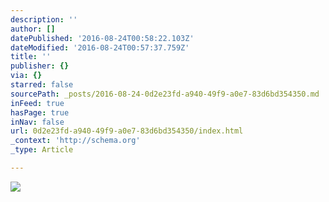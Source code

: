 ```yaml
---
description: ''
author: []
datePublished: '2016-08-24T00:58:22.103Z'
dateModified: '2016-08-24T00:57:37.759Z'
title: ''
publisher: {}
via: {}
starred: false
sourcePath: _posts/2016-08-24-0d2e23fd-a940-49f9-a0e7-83d6bd354350.md
inFeed: true
hasPage: true
inNav: false
url: 0d2e23fd-a940-49f9-a0e7-83d6bd354350/index.html
_context: 'http://schema.org'
_type: Article

---
```

![](https://the-grid-user-content.s3-us-west-2.amazonaws.com/95f0c6c1-1780-4884-a3b4-90c81e9971d7.jpg)